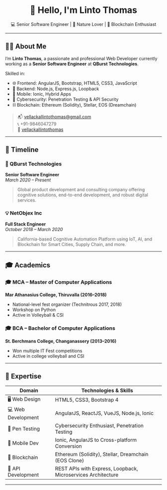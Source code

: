 <h1 align="center">👋 Hello, I'm Linto Thomas</h1>

<p align="center">
  💻 Senior Software Engineer | 🌱 Nature Lover | 🚀 Blockchain Enthusiast
</p>

---

## 🧑‍💻 About Me

I’m **Linto Thomas**, a passionate and professional Web Developer currently working as a **Senior Software Engineer** at **QBurst Technologies**.

Skilled in:
- 🌐 Frontend: AngularJS, Bootstrap, HTML5, CSS3, JavaScript
- 🔧 Backend: Node.js, Express.js, Loopback
- 📱 Mobile: Ionic, Hybrid Apps
- 🔐 Cybersecurity: Penetration Testing & API Security
- ⛓️ Blockchain: Ethereum (Solidity), Stellar, EOS (Dreamchain)

> 📬 vellackallintothomas@gmail.com  
> 📞 +91-9846047279  
> 🔗 [vellackallintothomas](https://github.com/vellackallintothomas)

---

## 📅 Timeline

### 🚀 QBurst Technologies  
**Senior Software Engineer**  
_March 2020 – Present_  
> Global product development and consulting company offering cognitive solutions, end-to-end development, and robust digital services.

### 💡 NetObjex Inc  
**Full Stack Engineer**  
_October 2018 – March 2020_  
> California-based Cognitive Automation Platform using IoT, AI, and Blockchain for Smart Cities, Supply Chain, and more.

---

## 🎓 Academics

### 🎓 MCA – Master of Computer Applications  
**Mar Athanasius College, Thiruvalla (2016–2018)**  
- National-level fest organizer (Technitrous 2017, 2018)  
- Workshop on Python  
- Active in Volleyball & CSI

### 🎓 BCA – Bachelor of Computer Applications  
**St. Berchmans College, Changanassery (2013–2016)**  
- Won multiple IT Fest competitions  
- Active in college volleyball and CSI

---

## 🧠 Expertise

| Domain               | Technologies & Skills                                                                 |
|----------------------|---------------------------------------------------------------------------------------|
| 🖥️ Web Design        | HTML5, CSS3, Bootstrap 4                                                              |
| 💻 Web Development   | AngularJS, ReactJS, VueJS, Node.js, Ionic                                             |
| 🔐 Pen Testing       | Cybersecurity Enthusiast, Penetration Testing                                         |
| 📲 Mobile Dev        | Ionic, AngularJS to Cross-platform Conversion                                         |
| 🔗 Blockchain        | Ethereum (Solidity), Stellar, Dreamchain (EOS Clone)                                  |
| 🔌 API Development   | REST APIs with Express, Loopback, Microservices Architecture                          |

---

